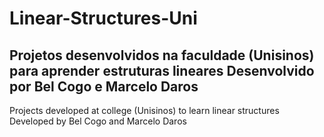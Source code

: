 # Linear-Structures-Uni
Projetos desenvolvidos na faculdade (Unisinos) para aprender estruturas lineares
Desenvolvido por Bel Cogo e Marcelo Daros
-------------------------------------------------------------------
Projects developed at college (Unisinos) to learn linear structures
Developed by Bel Cogo and Marcelo Daros
